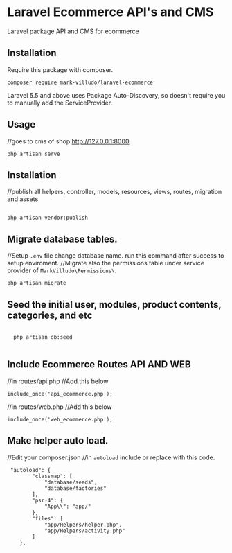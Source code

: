 # Laravel Ecommerce API's and CMS
Laravel package API and CMS for ecommerce

## Installation

Require this package with composer.

```shell
composer require mark-villudo/laravel-ecommerce
```

Laravel 5.5 and above uses Package Auto-Discovery, so doesn't require you to manually add the ServiceProvider.

## Usage
//goes to cms of shop http://127.0.0.1:8000

```
php artisan serve

```
## Installation
//publish all helpers, controller, models, resources, views, routes, migration and assets

```

php artisan vendor:publish

```

## Migrate database tables.

//Setup ``.env`` file change database name. run this command after success to setup enviroment.
//Migrate also the permissions table under service provider of ``MarkVilludo\Permissions\``.

```
php artisan migrate

```

## Seed the initial user, modules, product contents, categories, and etc

```

  php artisan db:seed
  
```

## Include Ecommerce Routes API AND WEB
//in routes/api.php
//Add this below 
```
include_once('api_ecommerce.php');

```

//in routes/web.php
//Add this below 
```
include_once('web_ecommerce.php');

```

## Make helper auto load.
//Edit your composer.json
//in ``autoload`` include or replace with this code.
```
 "autoload": {
        "classmap": [
            "database/seeds",
            "database/factories"
        ],
        "psr-4": {
            "App\\": "app/"
        },
        "files": [
            "app/Helpers/helper.php",
            "app/Helpers/activity.php"
        ]
    },
```
